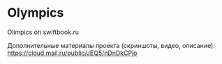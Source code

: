 # Olympics
Olimpics on swiftbook.ru

Дополнительные материалы проекта (скриншоты, видео, описание):
https://cloud.mail.ru/public/JEQ5/nDnDkCPjo
